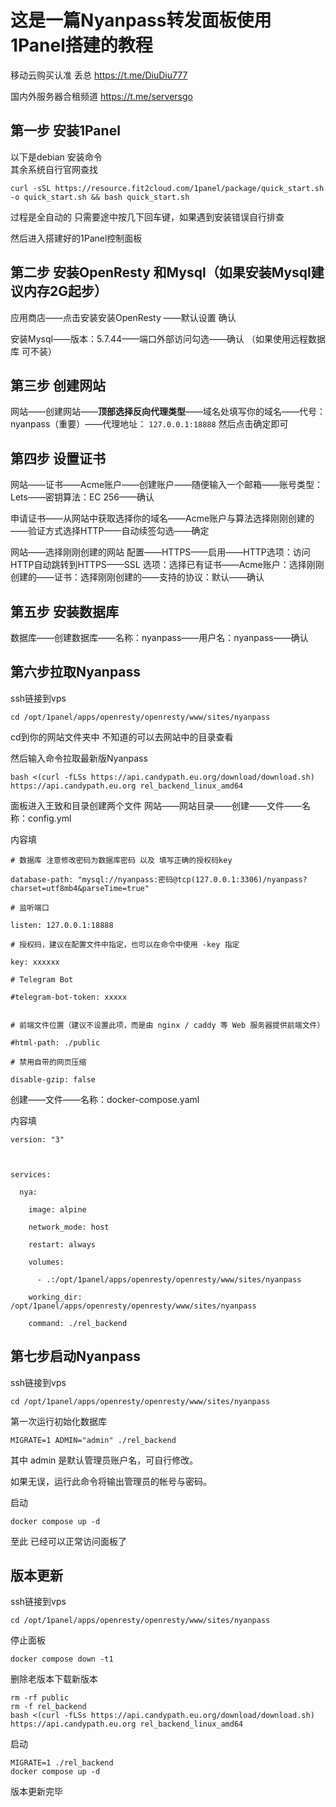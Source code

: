 # 这是一篇Nyanpass转发面板使用1Panel搭建的教程
移动云购买认准 丢总 https://t.me/DiuDiu777

国内外服务器合租频道 https://t.me/serversgo

## **第一步** 安装1Panel  
以下是debian 安装命令  
其余系统自行官网查找
```
curl -sSL https://resource.fit2cloud.com/1panel/package/quick_start.sh -o quick_start.sh && bash quick_start.sh
```
过程是全自动的 只需要途中按几下回车键，如果遇到安装错误自行排查 

然后进入搭建好的1Panel控制面板
## **第二步** 安装OpenResty 和Mysql（如果安装Mysql建议内存2G起步）
应用商店——点击安装安装OpenResty ——默认设置 确认

安装Mysql——版本：5.7.44——端口外部访问勾选——确认 （如果使用远程数据库 可不装）

## **第三步** 创建网站
网站——创建网站——**顶部选择反向代理类型**——域名处填写你的域名——代号： nyanpass（重要）——代理地址： ```127.0.0.1:18888```
然后点击确定即可

## **第四步** 设置证书 
网站——证书——Acme账户——创建账户——随便输入一个邮箱——账号类型：Lets——密钥算法：EC 256——确认

申请证书——从网站中获取选择你的域名——Acme账户与算法选择刚刚创建的——验证方式选择HTTP——自动续签勾选——确定

网站——选择刚刚创建的网站 配置——HTTPS——启用——HTTP选项：访问HTTP自动跳转到HTTPS——SSL 选项：选择已有证书——Acme账户：选择刚刚创建的——证书：选择刚刚创建的——支持的协议：默认——确认

## **第五步** 安装数据库
数据库——创建数据库——名称：nyanpass——用户名：nyanpass——确认

## **第六步**拉取Nyanpass
ssh链接到vps 
```
cd /opt/1panel/apps/openresty/openresty/www/sites/nyanpass
```
cd到你的网站文件夹中
不知道的可以去网站中的目录查看

然后输入命令拉取最新版Nyanpass
```
bash <(curl -fLSs https://api.candypath.eu.org/download/download.sh) https://api.candypath.eu.org rel_backend_linux_amd64
```
面板进入王致和目录创建两个文件
网站——网站目录——创建——文件——名称：config.yml

内容填
```
# 数据库 注意修改密码为数据库密码 以及 填写正确的授权码key

database-path: "mysql://nyanpass:密码@tcp(127.0.0.1:3306)/nyanpass?charset=utf8mb4&parseTime=true"

# 监听端口

listen: 127.0.0.1:18888

# 授权码，建议在配置文件中指定，也可以在命令中使用 -key 指定

key: xxxxxx

# Telegram Bot

#telegram-bot-token: xxxxx


# 前端文件位置（建议不设置此项，而是由 nginx / caddy 等 Web 服务器提供前端文件）

#html-path: ./public

# 禁用自带的网页压缩

disable-gzip: false
```

创建——文件——名称：docker-compose.yaml

内容填
```
version: "3"



services:

  nya:

    image: alpine

    network_mode: host

    restart: always

    volumes:

      - .:/opt/1panel/apps/openresty/openresty/www/sites/nyanpass

    working_dir: /opt/1panel/apps/openresty/openresty/www/sites/nyanpass

    command: ./rel_backend
```

## **第七步**启动Nyanpass
ssh链接到vps 
```
cd /opt/1panel/apps/openresty/openresty/www/sites/nyanpass
```
第一次运行初始化数据库
```
MIGRATE=1 ADMIN="admin" ./rel_backend
```
其中 admin 是默认管理员账户名，可自行修改。

如果无误，运行此命令将输出管理员的帐号与密码。

启动
```
docker compose up -d
```
至此 已经可以正常访问面板了

## **版本更新**
ssh链接到vps 
```
cd /opt/1panel/apps/openresty/openresty/www/sites/nyanpass
```
停止面板
```
docker compose down -t1
```
删除老版本下载新版本
```
rm -rf public
rm -f rel_backend
bash <(curl -fLSs https://api.candypath.eu.org/download/download.sh) https://api.candypath.eu.org rel_backend_linux_amd64
```
启动
```
MIGRATE=1 ./rel_backend
docker compose up -d
```
版本更新完毕
